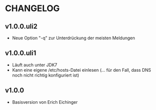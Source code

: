 CHANGELOG
=========

v1.0.0.uli2
-----------

* Neue Option "-q" zur Unterdrückung der meisten Meldungen

v1.0.0.uli1
-----------

* Läuft auch unter JDK7
* Kann eine eigene /etc/hosts-Datei einlesen (... für den Fall,
  dass DNS noch nicht richtig konfiguriert ist)

v1.0.0
------

* Basisversion von Erich Eichinger
